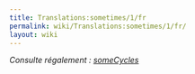 ```yaml
---
title: Translations:sometimes/1/fr
permalink: wiki/Translations:sometimes/1/fr/
layout: wiki
---
```


*Consulte régalement : [someCycles](someCycles "wikilink")*
